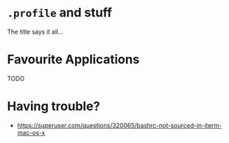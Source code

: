 `.profile` and stuff
====================

The title says it all...


Favourite Applications
======================

TODO


Having trouble?
===============

- https://superuser.com/questions/320065/bashrc-not-sourced-in-iterm-mac-os-x
